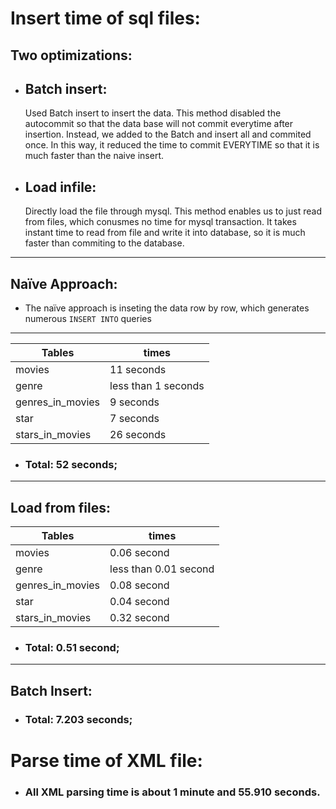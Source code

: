 # Insert time of sql files:

## Two optimizations: 
* ## Batch insert:
     Used Batch insert to insert the data. This method disabled the autocommit so that the 
     data base will not commit everytime after insertion. Instead, we added to the Batch and 
     insert all and commited once. In this way, it reduced the time to commit EVERYTIME so that it is much faster than the naive insert. 

* ## Load infile:
    Directly load the file through mysql. This method enables us to just read from files, 
    which conusmes no time for mysql transaction. It takes instant time to read from file and
    write it into database, so it is much faster than commiting to the database. 

---
## Naïve Approach:	
* The naïve approach is inseting the data row by row, which generates numerous ```INSERT INTO``` queries
---
| Tables | times |
|--------|-------|
|movies | 11 seconds|
|genre| less than 1 seconds|
|genres_in_movies | 9 seconds|
|star | 7 seconds|
|stars_in_movies | 26 seconds|
- ### **Total: 52 seconds;**
---
Load from files:
---
|Tables | times|
|---|---|
|movies | 0.06 second|
|genre 	| less than 0.01 second|
|genres_in_movies 	| 0.08 second|
|star  | 0.04 second|
|stars_in_movies | 0.32 second|
- ### **Total: 0.51 second;**
---
Batch Insert: 
----
- ### **Total: 7.203 seconds;**


# Parse time of XML file: 
- ### All XML parsing time is about 1 minute and 55.910 seconds.
